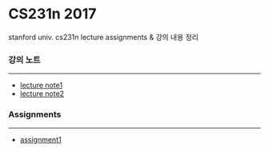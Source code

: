 # CS231n 2017
stanford univ. cs231n lecture assignments &amp; 강의 내용 정리

### 강의 노트
____
* [lecture note1](https://github.com/myeongmy/deepLearning/blob/master/Lecture%201%20Introduction.pdf)
* [lecture note2](https://github.com/myeongmy/deepLearning/blob/master/Lecture%202%20Image%20Classification.pdf)

### Assignments
____
* [assignment1](https://github.com/myeongmy/deepLearning/tree/master/assignment1)

